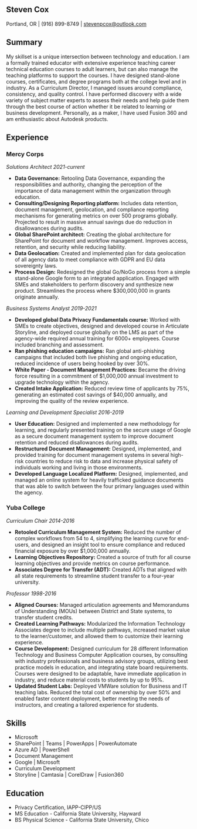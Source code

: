 ## Steven Cox

Portland, OR | (916) 899-8749 | stevenpcox@outlook.com 

## Summary

My skillset is a unique intersection between technology and education. I am a formally trained
educator with extensive experience teaching career technical education courses to adult learners, but
can also manage the teaching platforms to support the courses. I have designed stand-alone
courses, certificates, and degree programs both at the college level and in industry. As a Curriculum
Director, I managed issues around compliance, consistency, and quality control. I have performed
discovery with a wide variety of subject matter experts to assess their needs and help guide them
through the best course of action whether it be related to learning or business development.
Personally, as a maker, I have used Fusion 360 and am enthusiastic about Autodesk products.

## Experience

### Mercy Corps 

*Solutions Architect 2021-current*
- **Data Governance:** Retooling Data Governance, expanding the responsibilities and authority, changing
the perception of the importance of data management within the organization through education.
- **Consulting/Designing Reporting platform:** Includes data retention, document management,
geolocation, and compliance reporting mechanisms for generating metrics on over 500 programs
globally. Projected to result in massive annual savings due do reduction in disallowances during audits.
- **Global SharePoint architect:** Creating the global architecture for SharePoint for document and
workflow management. Improves access, retention, and security while reducing liability.
- **Data Geolocation:** Created and implemented plan for data geolocation of all agency data to meet
compliance with GDPR and EU data sovereignty laws.
- **Process Design:** Redesigned the global Go/NoGo process from a simple stand-alone Google form to
an integrated application. Engaged with SMEs and stakeholders to perform discovery and synthesize
new product. Streamlines the process where $300,000,000 in grants originate annually.

*Business Systems Analyst 2019-2021*
- **Developed global Data Privacy Fundamentals course:** Worked with SMEs to create objectives,
designed and developed course in Articulate Storyline, and deployed course globally on the LMS as
part of the agency-wide required annual training for 6000+ employees. Course included branching and
assessment.
- **Ran phishing education campaigns:** Ran global anti-phishing campaigns that included both live
phishing and ongoing education, reduced incidence of users being hooked by over 30%.
- **White Paper - Document Management Practices:** Became the driving force resulting in a
commitment of $1,000,000 annual investment to upgrade technology within the agency.
- **Created Intake Application:** Reduced review time of applicants by 75%, generating an estimated cost
savings of $40,000 annually, and improving the quality of the review experience.

*Learning and Development Specialist 2016-2019*
- **User Education:** Designed and implemented a new methodology for learning, and regularly presented
training on the secure usage of Google as a secure document management system to improve
document retention and reduced disallowances during audits.
- **Restructured Document Management:** Designed, implemented, and provided training for document
management systems in several high-risk countries to reduce risk to data and increase physical safety
of individuals working and living in those environments.
- **Developed Language Localized Platform:** Designed, implemented, and managed an online system
for heavily trafficked guidance documents that was able to switch between the four primary languages
used within the agency.

### Yuba College 

*Curriculum Chair 2014-2016*
- **Retooled Curriculum Management System:** Reduced the number of complex workflows from 54 to 4,
simplifying the learning curve for end-users, and designed an insight tool to ensure compliance and
reduced financial exposure by over $1,000,000 annually.
- **Learning Objectives Repository:** Created a source of truth for all course learning objectives and
provide metrics on course performance.
- **Associates Degree for Transfer (ADT):** Created ADTs that aligned with all state requirements to
streamline student transfer to a four-year university.

*Professor 1998-2016*
- **Aligned Courses:** Managed articulation agreements and Memorandums of Understanding (MOUs)
between District and State systems, to transfer student credits.
- **Created Learning Pathways:** Modularized the Information Technology Associates degree to include
multiple pathways, increased market value to the learner/customer, and allowed them to customize
their learning experience.
- **Course Development:** Designed curriculum for 28 different Information Technology and Business
Computer Application courses, by consulting with industry professionals and business advisory groups,
utilizing best practice models in education, and integrating state board requirements. Courses were
designed to be adaptable, have immediate application in industry, and reduce material costs to
students by up to 95%.
- **Updated Student Labs:** Deployed VMWare solution for Business and IT teaching labs. Reduced the
total cost of ownership by over 50% and enabled faster content deployment, better meeting the needs
of instructors, and creating a tailored experience for students.

## Skills
- Microsoft 
 - SharePoint | Teams | PowerApps | PowerAutomate
 - Azure AD | PowerShell 
- Document Management
 - Google | Microsoft 
- Curriculum Development
 - Storyline | Camtasia | CorelDraw | Fusion360


## Education
- Privacy Certification, IAPP-CIPP/US
- MS Education - California State University, Hayward
- BS Physical Science - California State University, Chico

